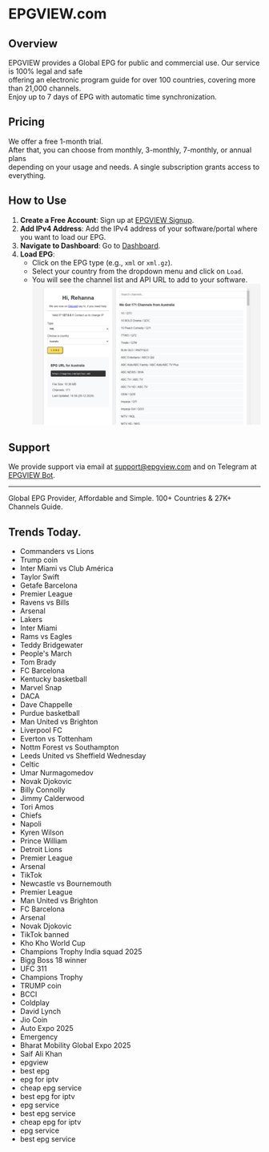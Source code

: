 # EPGVIEW.com



## Overview
EPGVIEW provides a Global EPG for public and commercial use. Our service is 100% legal and safe\
offering an electronic program guide for over 100 countries, covering more than 21,000 channels.\
Enjoy up to 7 days of EPG with automatic time synchronization.

## Pricing
We offer a free 1-month trial. \
After that, you can choose from monthly, 3-monthly, 7-monthly, or annual plans \
depending on your usage and needs. A single subscription grants access to everything.

## How to Use
1. **Create a Free Account**: Sign up at [EPGVIEW Signup](https://epgview.com/signup.php).
2. **Add IPv4 Address**: Add the IPv4 address of your software/portal where you want to load our EPG.
3. **Navigate to Dashboard**: Go to [Dashboard](https://epgview.com/dashboard.php).
4. **Load EPG**:
   - Click on the EPG type (e.g., `xml` or `xml.gz`).
   - Select your country from the dropdown menu and click on `Load`.
   - You will see the channel list and API URL to add to your software.
![EPGVIEW](img/dashboard.png)
## Support
We provide support via email at [support@epgview.com](mailto:support@epgview.com) and on Telegram at [EPGVIEW Bot](https://t.me/epgview_bot).

---

Global EPG Provider, Affordable and Simple. 100+ Countries & 27K+ Channels Guide.

## Trends Today.

- Commanders vs Lions
- Trump coin
- Inter Miami vs Club América
- Taylor Swift
- Getafe  Barcelona
- Premier League
- Ravens vs Bills
- Arsenal
- Lakers
- Inter Miami
- Rams vs Eagles
- Teddy Bridgewater
- People's March
- Tom Brady
- FC Barcelona
- Kentucky basketball
- Marvel Snap
- DACA
- Dave Chappelle
- Purdue basketball
- Man United vs Brighton
- Liverpool FC
- Everton vs Tottenham
- Nottm Forest vs Southampton
- Leeds United vs Sheffield Wednesday
- Celtic
- Umar Nurmagomedov
- Novak Djokovic
- Billy Connolly
- Jimmy Calderwood
- Tori Amos
- Chiefs
- Napoli
- Kyren Wilson
- Prince William
- Detroit Lions
- Premier League
- Arsenal
- TikTok
- Newcastle vs Bournemouth
- Premier League
- Man United vs Brighton
- FC Barcelona
- Arsenal
- Novak Djokovic
- TikTok banned
- Kho Kho World Cup
- Champions Trophy India squad 2025
- Bigg Boss 18 winner
- UFC 311
- Champions Trophy
- TRUMP coin
- BCCI
- Coldplay
- David Lynch
- Jio Coin
- Auto Expo 2025
- Emergency
- Bharat Mobility Global Expo 2025
- Saif Ali Khan
- epgview
- best epg
- epg for iptv
- cheap epg service
- best epg for iptv
- epg service
- best epg service
- cheap epg for iptv
- epg service
- best epg service
